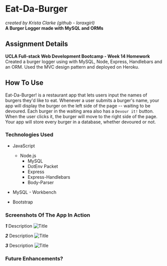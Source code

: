 # Eat-Da-Burger
_created by Krista Clarke (github - loraxgirl)_<br>
**A Burger Logger made with MySQL and ORMs**

## Assignment Details
**UCLA Full-stack Web Development Bootcamp - Week 14 Homework**<br>
Created a burger logger using with MySQL, Node, Express, Handlebars and an ORM. 
Used the MVC design pattern and deployed on Heroku.


## How To Use
Eat-Da-Burger! is a restaurant app that lets users input the names of burgers they'd like to eat.
Whenever a user submits a burger's name, your app will display the burger on the left side of the page -- waiting to be devoured.
Each burger in the waiting area also has a `Devour it!` button. When the user clicks it, the burger will move to the right side of the page.
Your app will store every burger in a database, whether devoured or not.


### Technologies Used
* JavaScript
  * Node.js
    * MySQL
    * DotEnv Packet
    * Express
    * Express-Handlebars
    * Body-Parser

* MySQL - Workbench
* Bootstrap


### Screenshots Of The App In Action
**_1_** Description
![Title](1.jpg)

**_2_** Description
![Title](2.jpg)

**_3_** Description
![Title](3.jpg)


### Future Enhancements?


